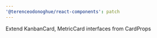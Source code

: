 ```yaml
---
'@terenceodonoghue/react-components': patch
---
```


Extend KanbanCard, MetricCard interfaces from CardProps
